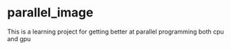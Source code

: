 # parallel_image
This is a learning project for getting better at parallel programming both cpu and gpu
